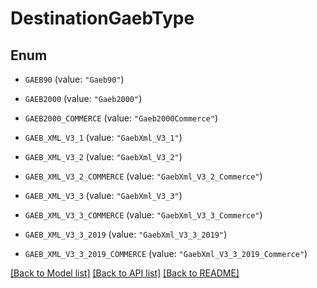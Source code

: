 # DestinationGaebType

## Enum


* `GAEB90` (value: `"Gaeb90"`)

* `GAEB2000` (value: `"Gaeb2000"`)

* `GAEB2000_COMMERCE` (value: `"Gaeb2000Commerce"`)

* `GAEB_XML_V3_1` (value: `"GaebXml_V3_1"`)

* `GAEB_XML_V3_2` (value: `"GaebXml_V3_2"`)

* `GAEB_XML_V3_2_COMMERCE` (value: `"GaebXml_V3_2_Commerce"`)

* `GAEB_XML_V3_3` (value: `"GaebXml_V3_3"`)

* `GAEB_XML_V3_3_COMMERCE` (value: `"GaebXml_V3_3_Commerce"`)

* `GAEB_XML_V3_3_2019` (value: `"GaebXml_V3_3_2019"`)

* `GAEB_XML_V3_3_2019_COMMERCE` (value: `"GaebXml_V3_3_2019_Commerce"`)


[[Back to Model list]](../README.md#documentation-for-models) [[Back to API list]](../README.md#documentation-for-api-endpoints) [[Back to README]](../README.md)


